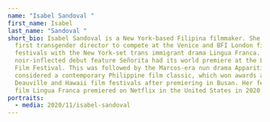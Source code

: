 ```yaml
---
name: "Isabel Sandoval "
first_name: Isabel
last_name: "Sandoval "
short_bio: Isabel Sandoval is a New York-based Filipina filmmaker. She is the
  first transgender director to compete at the Venice and BFI London film
  festivals with the New York-set trans immigrant drama Lingua Franca. Her
  noir-inflected debut feature Señorita had its world premiere at the Locarno
  Film Festival. This was followed by the Marcos-era nun drama Apparition,
  considered a contemporary Philippine film classic, which won awards at the
  Deauville and Hawaii film festivals after premiering in Busan. Her feature
  film Lingua Franca premiered on Netflix in the United States in 2020.
portraits:
  - media: 2020/11/isabel-sandoval
---
```


